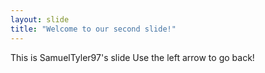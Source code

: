 ```yaml
---
layout: slide
title: "Welcome to our second slide!"
---
```

This is SamuelTyler97's slide
Use the left arrow to go back!